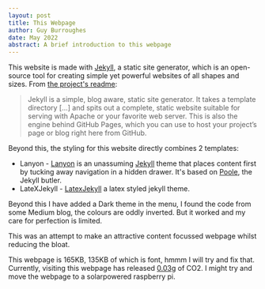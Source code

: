 ```yaml
---
layout: post
title: This Webpage
author: Guy Burroughes
date: May 2022
abstract: A brief introduction to this webpage
---
```


This website is made with [Jekyll](https://jekyllrb.com), a static site generator, which is an open-source tool for creating simple yet powerful websites of all shapes and sizes. From [the project's readme](https://github.com/mojombo/jekyll/blob/master/README.markdown):

  > Jekyll is a simple, blog aware, static site generator. It takes a template directory [...] and spits out a complete, static website suitable for serving with Apache or your favorite web server. This is also the engine behind GitHub Pages, which you can use to host your project’s page or blog right here from GitHub.

Beyond this, the styling for this website directly combines 2 templates:
* Lanyon - [Lanyon](https://github.com/poole/lanyon) is an unassuming [Jekyll](http://jekyllrb.com) theme that places content first by tucking away navigation in a hidden drawer. It's based on [Poole](http://getpoole.com), the Jekyll butler.
* LateXJekyll - [LatexJekyll](https://github.com/Hammie217/LatexJekyll) a latex styled jekyll theme.

Beyond this I have added a Dark theme in the menu, I found the code from some Medium blog, the colours are oddly inverted. But it worked and my care for perfection is limited.

This was an attempt to make an attractive content focussed webpage whilst reducing the bloat.

This webpage is 165KB, 135KB of which is font, hmmm I will try and fix that.
Currently, visiting this webpage has released [0.03g](https://www.websitecarbon.com/website/hotspotrobotics-com-2022-05-01-this-webpage/) of CO2.
I might try and move the webpage to a solarpowered raspberry pi.
